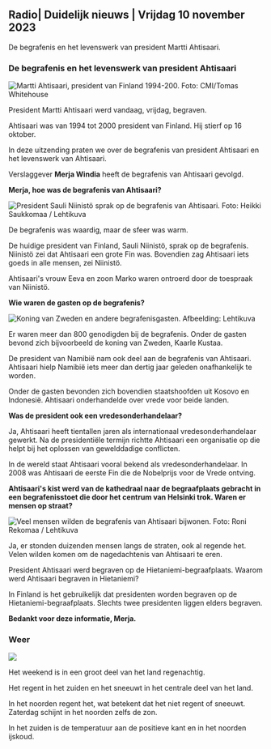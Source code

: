 ## Radio\| Duidelijk nieuws \| Vrijdag 10 november 2023

De begrafenis en het levenswerk van president Martti Ahtisaari.

### De begrafenis en het levenswerk van president Ahtisaari

![Martti Ahtisaari, president van Finland 1994-200. Foto: CMI/Tomas Whitehouse](https://images.cdn.yle.fi/image/upload/c_crop,h_1080,w_1919,x_0,y_0/ar_1.7777777777777777,c_fill,g_faces,h_675,w_1200/dpr_1.0/q_auto:eco/f_auto/fl_lossy/v1699528852/39-1197047654a2d3334539)

President Martti Ahtisaari werd vandaag, vrijdag, begraven.

Ahtisaari was van 1994 tot 2000 president van Finland. Hij stierf op 16 oktober.

In deze uitzending praten we over de begrafenis van president Ahtisaari en het levenswerk van Ahtisaari.

Verslaggever **Merja Windia** heeft de begrafenis van Ahtisaari gevolgd.

**Merja, hoe was de begrafenis van Ahtisaari?**

![President Sauli Niinistö sprak op de begrafenis van Ahtisaari. Foto: Heikki Saukkomaa / Lehtikuva](https://images.cdn.yle.fi/image/upload/c_crop,h_2880,w_5120,x_0,y_259/ar_1.7777777777777777,c_fill,g_faces,h_675,w_1200/dpr_1.0/q_auto:eco/f_auto/fl_lossy/v1699619473/39-1198810654e20fbae885)

De begrafenis was waardig, maar de sfeer was warm.

De huidige president van Finland, Sauli Niinistö, sprak op de begrafenis. Niinistö zei dat Ahtisaari een grote Fin was. Bovendien zag Ahtisaari iets goeds in alle mensen, zei Niinistö.

Ahtisaari's vrouw Eeva en zoon Marko waren ontroerd door de toespraak van Niinistö.

**Wie waren de gasten op de begrafenis?**

![Koning van Zweden en andere begrafenisgasten. Afbeelding: Lehtikuva](https://images.cdn.yle.fi/image/upload/c_crop,h_2880,w_5120,x_0,y_138/ar_1.777777777777777,c_fill,g_faces,h_675,w_1200/dpr_1.0/q_auto:eco/f_auto/fl_lossy/v1699627300/39-1199035654e40494d395)

Er waren meer dan 800 genodigden bij de begrafenis. Onder de gasten bevond zich bijvoorbeeld de koning van Zweden, Kaarle Kustaa.

De president van Namibië nam ook deel aan de begrafenis van Ahtisaari. Ahtisaari hielp Namibië iets meer dan dertig jaar geleden onafhankelijk te worden.

Onder de gasten bevonden zich bovendien staatshoofden uit Kosovo en Indonesië. Ahtisaari onderhandelde over vrede voor beide landen.

**Was de president ook een vredesonderhandelaar?**

Ja, Ahtisaari heeft tientallen jaren als internationaal vredesonderhandelaar gewerkt. Na de presidentiële termijn richtte Ahtisaari een organisatie op die helpt bij het oplossen van gewelddadige conflicten.

In de wereld staat Ahtisaari vooral bekend als vredesonderhandelaar. In 2008 was Ahtisaari de eerste Fin die de Nobelprijs voor de Vrede ontving.

**Ahtisaari's kist werd van de kathedraal naar de begraafplaats gebracht in een begrafenisstoet die door het centrum van Helsinki trok. Waren er mensen op straat?**

![Veel mensen wilden de begrafenis van Ahtisaari bijwonen. Foto: Roni Rekomaa / Lehtikuva](https://images.cdn.yle.fi/image/upload/c_crop,h_2880,w_5120,x_0,y_11/ar_1.7777777777777777,c_fill,g_faces,h_675,w_1200/dpr_1.0/q_auto:eco/f_auto/fl_lossy/v1699619608/39-1198819654e22ed1c931)

Ja, er stonden duizenden mensen langs de straten, ook al regende het. Velen wilden komen om de nagedachtenis van Ahtisaari te eren.

President Ahtisaari werd begraven op de Hietaniemi-begraafplaats. Waarom werd Ahtisaari begraven in Hietaniemi?

In Finland is het gebruikelijk dat presidenten worden begraven op de Hietaniemi-begraafplaats. Slechts twee presidenten liggen elders begraven.

**Bedankt voor deze informatie, Merja.**

### Weer

![](https://images.cdn.yle.fi/image/upload/c_crop,h_1080,w_1919,x_0,y_0/ar_1.7777777777777777,c_fill,g_faces,h_675,w_1200/dpr_1.0/q_auto:eco/f_auto/fl_lossy/v1699633281/39-1199138654e58651ee77)

Het weekend is in een groot deel van het land regenachtig.

Het regent in het zuiden en het sneeuwt in het centrale deel van het land.

In het noorden regent het, wat betekent dat het niet regent of sneeuwt. Zaterdag schijnt in het noorden zelfs de zon.

In het zuiden is de temperatuur aan de positieve kant en in het noorden ijskoud.
